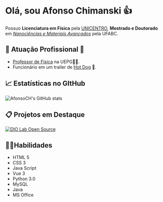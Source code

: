 # Olá, sou Afonso Chimanski 👍

Possuo **Licenciatura em Física** pela [UNICENTRO](https://www3.unicentro.br/defis/), **Mestrado e Doutorado** em [*Nanociências e Materiais Avançados*](https://nano.ufabc.edu.br/) pela UFABC.

## 🎫 **Atuação Profissional** 🎫
 - [Professor de Física](https://www2.uepg.br/defis/professores/) na UEPG👨‍🏫.
 - Funcionário em um trailer de [Hot Dog](https://www.instagram.com/hotdogpg/reel/C8XvWHzOrkK/) 🌭.

## 📈 Estatísticas no GItHub
![AfonsoCH's GitHub stats](https://github-readme-stats.vercel.app/api?username=AfonsoCH&show_icons=true&theme=dracula)

## 📋 Projetos em Destaque
[![DIO Lab Open Source](https://github-readme-stats.vercel.app/api/pin/?username=AfonsoCH&repo=dio-lab-open-source)](https://github.com/AfonsoCH/dio-lab-open-source)

## 👨‍💻Habilidades
- HTML 5
- CSS 3
- Java Script
- Vue 3
- Python 3.0
- MySQL
- Java
- MS Office